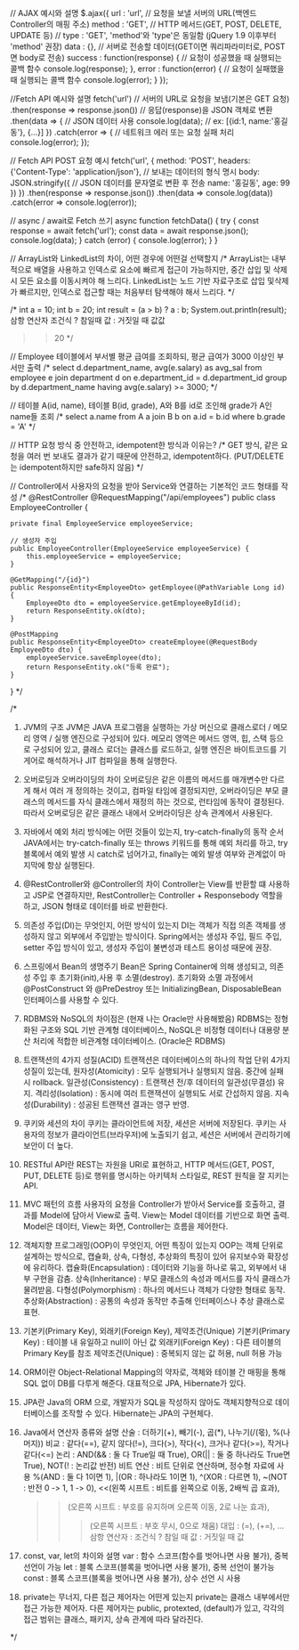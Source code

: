// AJAX 예시와 설명
$.ajax({
    url : 'url',  // 요청을 보낼 서버의 URL(백엔드 Controller의 매핑 주소)
    method : 'GET',     // HTTP 메서드(GET, POST, DELETE, UPDATE 등)
    // type : 'GET', 'method'와 'type'은 동일함 (jQuery 1.9 이후부터 'method' 권장)
    data : {},  // 서버로 전송할 데이터(GET이면 쿼리파라미터로, POST면 body로 전송)
    success : function(response) {  // 요청이 성공했을 때 실행되는 콜백 함수
        console.log(response); 
    },
    error : function(error) {   // 요청이 실패했을 때 실행되는 콜백 함수
        console.log(error);
    }
});

//Fetch API 예시와 설명
fetch('url')  // 서버의 URL로 요청을 보냄(기본은 GET 요청)
    .then(response => response.json())  // 응답(response)을 JSON 객체로 변환 
    .then(data => {
        // JSON 데이터 사용
        console.log(data); // ex: [{id:1, name:'홍길동'}, {...}]
    })
    .catch(error => {   // 네트워크 에러 또는 요청 실패 처리
        console.log(error);
    });

// Fetch API POST 요청 예시
fetch('url', {
    method: 'POST',
    headers: {'Content-Type': 'application/json'},  // 보내는 데이터의 형식 명시
    body: JSON.stringify({  // JSON 데이터를 문자열로 변환 후 전송
        name: '홍길동',
        age: 99
    })
})
.then(response => response.json())
.then(data => console.log(data))
.catch(error => console.log(error));

// async / await로 Fetch 쓰기
async function fetchData() {
    try {
        const response = await fetch('url');
        const data = await response.json();
        console.log(data);
    } catch (error) {
        console.log(error);
    }
}


// ArrayList와 LinkedList의 차이, 어떤 경우에 어떤걸 선택할지
/*
ArrayList는 내부적으로 배열을 사용하고 인덱스로 요소에 빠르게 접근이 가능하지만,
중간 삽입 및 삭제 시 모든 요소를 이동시켜야 해 느리다.
LinkedList는 노드 기반 자료구조로 삽입 및삭제가 빠르지만, 인덱스로 접근할 때는 처음부터 
탐색해야 해서 느리다.
*/

/* 
int a = 10;
int b = 20;
int result = (a > b) ? a : b;
System.out.println(result);
삼항 연산자 조건식 ? 참일때 값 : 거짓일 때 값값
>> 20
*/

// Employee 테이블에서 부서별 평균 급여를 조회하되, 평균 급여가 3000 이상인 부서만 출력
/*
select d.department_name, avg(e.salary) as avg_sal from employee e
join department d on e.department_id = d.department_id
group by d.department_name having avg(e.salary) >= 3000;
*/

// 테이블 A(id, name), 테이블 B(id, grade), A와 B를 id로 조인해 grade가 A인 name들 조회
/*
select a.name from A a
join B b on a.id = b.id
where b.grade = 'A'
*/

// HTTP 요청 방식 중 안전하고, idempotent한 방식과 이유는?
/*
GET 방식, 같은 요청을 여러 번 보내도 결과가 같기 때문에 안전하고, idempotent하다.
(PUT/DELETE는 idempotent하지만 safe하지 않음)
*/

// Controller에서 사용자의 요청을 받아 Service와 연결하는 기본적인 코드 형태를 작성
/*
@RestController
@RequestMapping("/api/employees")
public class EmployeeController {
    
    private final EmployeeService employeeService;
    
    // 생성자 주입
    public EmployeeController(EmployeeService employeeService) {
        this.employeeService = employeeService;
    }

    @GetMapping("/{id}")
    public ResponseEntity<EmployeeDto> getEmployee(@PathVariable Long id) {
        EmployeeDto dto = employeeService.getEmployeeById(id);
        return ResponseEntity.ok(dto);
    }

    @PostMapping
    public ResponseEntity<EmployeeDto> createEmployee(@RequestBody EmployeeDto dto) {
        employeeService.saveEmployee(dto);
        return ResponseEntity.ok("등록 완료");
    }
}
*/


/*
1. JVM의 구조
JVM은 JAVA 프로그램을 실행하는 가상 머신으로 클래스로더 / 메모리 영역 / 실행 엔진으로 구성되어 있다.
메모리 영역은 메서드 영역, 힙, 스택 등으로 구성되어 있고, 클래스 로더는 클래스를 로드하고,
실행 엔진은 바이트코드를 기게어로 해석하거나 JIT 컴파일을 통해 실행한다.

2. 오버로딩과 오버라이딩의 차이
오버로딩은 같은 이름의 메서드를 매개변수만 다르게 해서 여러 개 정의하는 것이고, 컴파일 타임에 결정되지만,
오버라이딩은 부모 클래스의 메서드를 자식 클래스에서 재정의 하는 것으로, 런타임에 동작이 결정된다.
따라서 오버로딩은 같은 클래스 내에서 오버라이딩은 상속 관계에서 사용된다.

3. 자바에서 예외 처리 방식에는 어떤 것들이 있는지, try-catch-finally의 동작 순서
JAVA에서는 try-catch-finally 또는 throws 키워드를 통해 예외 처리를 하고,
try 블록에서 예외 발생 시 catch로 넘어가고, finally는 예외 발생 여부와 관계없이 
마지막에 항상 실행된다.

4. @RestController와 @Controller의 차이
Controller는 View를 반환할 떄 사용하고 JSP로 연결하지만,
RestController는 Controller + Responsebody 역할을 하고, JSON 형태로 데이터를 바로 반환한다.

5. 의존성 주입(DI)는 무엇인지, 어떤 방식이 있는지
DI는 객체가 직접 의존 객체를 생성하지 않고 외부에서 주입받는 방식이다.
Spring에서는 생성자 주입, 필드 주입, setter 주입 방식이 있고, 
생성자 주입이 불변성과 테스트 용이성 때문에 권장.

6. 스프링에서 Bean의 생명주기
Bean은 Spring Container에 의해 생성되고, 의존성 주입 후 초기화(init),사용 후 소멸(destroy).
초기화와 소멸 과정에서 @PostConstruct 와 @PreDestroy 또는 
InitializingBean, DisposableBean 인터페이스를 사용할 수 있다.

7. RDBMS와 NoSQL의 차이점은 (현재 나는 Oracle만 사용해봤음)
RDBMS는 정형화된 구조와 SQL 기반 관계형 데이터베이스, NoSQL은 비정형 데이터나 대용량 분산
처리에 적합한 비관계형 데이터베이스.
(Oracle은 RDBMS)

8. 트랜잭션의 4가지 성질(ACID)
트랜잭션은 데이터베이스의 하나의 작업 단위 4가지 성질이 있는데,
원자성(Atomicity) : 모두 실행되거나 실행되지 않음. 중간에 실패 시 rollback.
일관성(Consistency) : 트랜잭션 전/후 데이터의 일관성(무결성) 유지.
격리성(Isolation) : 동시에 여러 트랜잭션이 실행되도 서로 간섭하지 않음.
지속성(Durability) : 성공된 트랜잭션 결과는 영구 반영.

9. 쿠키와 세션의 차이
쿠키는 클라이언트에 저장, 세션은 서버에 저장된다.
쿠키는 사용자의 정보가 클라이언트(브라우저)에 노출되기 쉽고, 세션은 서버에서 관리하기에
보안이 더 높다.

10. RESTful API란
REST는 자원을 URI로 표현하고, HTTP 메서드(GET, POST, PUT, DELETE 등)로 행위를 명시하는 
아키텍처 스타일로, REST 원칙을 잘 지키는 API.

11. MVC 패턴의 흐름
사용자의 요청을 Controller가 받아서 Service를 호출하고, 결과를 Model에 담아서 View로 출력.
View는 Model 데이터를 기반으로 화면 출력.
Model은 데이터, View는 화면, Controller는 흐름을 제어한다.

12. 객체지향 프로그래밍(OOP)이 무엇인지, 어떤 특징이 있는지
OOP는 객체 단위로 설계하는 방식으로, 캡슐화, 상속, 다형성, 추상화의 특징이 있어 
유지보수와 확장성에 유리하다.
캡슐화(Encapsulation) : 데이터와 기능을 하나로 묶고, 외부에서 내부 구현을 감춤.
상속(Inheritance) : 부모 클래스의 속성과 메서드를 자식 클래스가 물려받음.
다형성(Polymorphism) : 하나의 메서드나 객체가 다양한 형태로 동작.
추상화(Abstraction) : 공통의 속성과 동작만 추출해 인터페이스나 추상 클래스로 표현.

13. 기본키(Primary Key), 외래키(Foreign Key), 제약조건(Unique)
기본키(Primary Key) : 테이블 내 유일하고 null이 아닌 값
외래키(Foreign Key) : 다른 테이블의 Primary Key를 참조
제약조건(Unique) : 중복되지 않는 값 허용, null 허용 가능

14. ORM이란
Object-Relational Mapping의 약자로, 객체와 테이블 간 매핑을 통해 SQL 없이 DB를 다루게 해준다. 대표적으로 JPA, Hibernate가 있다.

15. JPA란
Java의 ORM 으로, 개발자가 SQL을 작성하지 않아도 객체지향적으로 데이터베이스를 조작할 수 있다. Hibernate는 JPA의 구현체다.

16. Java에서 연산자 종류와 설명
산술 : 더하기(+), 빼기(-), 곱(*), 나누기(/(몫), %(나머지))
비교 : 같다(==), 같지 않다(!=), 크다(>), 작다(<), 크거나 같다(>=), 작거나 같다(<=)
논리 : AND(&& : 둘 다 True일 때 True), OR(|| : 둘 중 하나라도 True면 True), 
       NOT(! : 논리값 반전)
비트 연산 : 비트 단위로 연산하며, 정수형 자료에 사용
    %(AND : 둘 다 1이면 1), |(OR : 하나라도 1이면 1), ^(XOR : 다르면 1),
    ~(NOT : 반전 0 -> 1, 1 -> 0), <<(왼쪽 시프트 : 비트를 왼쪽으로 이동, 2배씩 곱 효과), 
    >>(오른쪽 시프트 : 부호를 유지하며 오른쪽 이동, 2로 나눈 효과),
    >>>(오른쪽 시프트 : 부호 무시, 0으로 채움)
대입 : (=), (+=), ...
삼항 연산자 : 조건식 ? 참일 때 값 : 거짓일 때 값

17. const, var, let의 차이와 설명
var : 함수 스코프(함수를 벗어나면 사용 불가), 중복 선언이 가능
let : 블록 스코프(블록을 벗어나면 사용 불가), 중복 선언이 불가능
const : 블록 스코프(블록을 벗어나면 사용 불가), 상수 선언 시 사용

18. private는 무너지, 다른 접근 제어자는 어떤게 있는지
private는 클래스 내부에서만 접근 가능한 제어자.
다른 제어자는 public, protexted, (default)가 있고, 각각의 접근 범위는
클래스, 패키지, 상속 관계에 따라 달라진다.

*/

